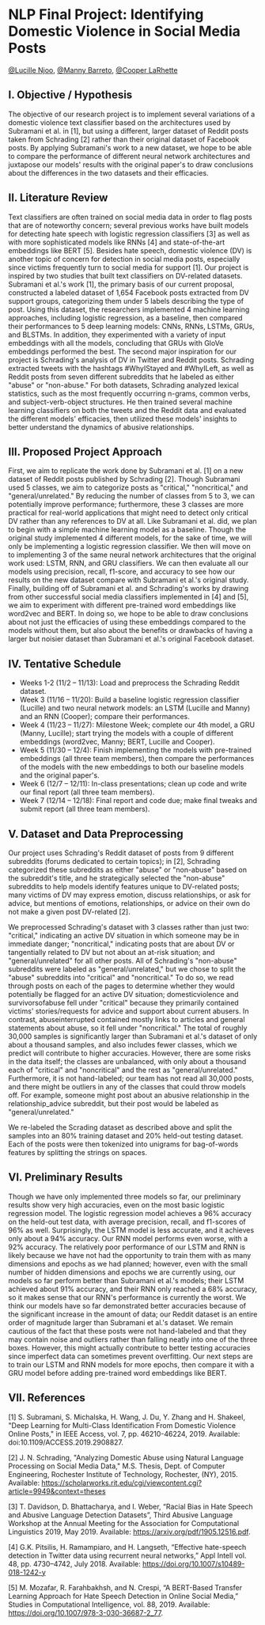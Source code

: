 # NLP Final Project: Identifying Domestic Violence in Social Media Posts
[@Lucille Njoo](https://github.com/LucilleN), [@Manny Barreto](https://github.com/mannybarreto), [@Cooper LaRhette](https://github.com/coopslarhette)

## I. Objective / Hypothesis 
The objective of our research project is to implement several variations of a domestic violence text classifier based on the architectures used by Subramani et al. in [1], but using a different, larger dataset of Reddit posts taken from Schrading [2] rather than their original dataset of Facebook posts. By applying Subramani's work to a new dataset, we hope to be able to compare the performance of different neural network architectures and juxtapose our models' results with the original paper's to draw conclusions about the differences in the two datasets and their efficacies. 

## II. Literature Review
Text classifiers are often trained on social media data in order to flag posts that are of noteworthy concern; several previous works have built models for detecting hate speech with logistic regression classifiers [3] as well as with more sophisticated models like RNNs [4] and state-of-the-art embeddings like BERT [5]. Besides hate speech, domestic violence (DV) is another topic of concern for detection in social media posts, especially since victims frequently turn to social media for support [1]. Our project is inspired by two studies that built text classifiers on DV-related datasets. Subramani et al.'s work [1], the primary basis of our current proposal, constructed a labeled dataset of 1,654 Facebook posts extracted from DV support groups, categorizing them under 5 labels describing the type of post. Using this dataset, the researchers implemented 4 machine learning approaches, including logistic regression, as a baseline, then compared their performances to 5 deep learning models: CNNs, RNNs, LSTMs, GRUs, and BLSTMs. In addition, they experimented with a variety of input embeddings with all the models, concluding that GRUs with GloVe embeddings performed the best. The second major inspiration for our project is Schrading's analysis of DV in Twitter and Reddit posts. Schrading extracted tweets with the hashtags #WhyIStayed and #WhyILeft, as well as Reddit posts from seven different subreddits that he labeled as either "abuse" or "non-abuse." For both datasets, Schrading analyzed lexical statistics, such as the most frequently occurring n-grams, common verbs, and subject-verb-object structures. He then trained several machine learning classifiers on both the tweets and the Reddit data and evaluated the different models' efficacies, then utilized these models' insights to better understand the dynamics of abusive relationships. 

## III. Proposed Project Approach
First, we aim to replicate the work done by Subramani et al. [1] on a new dataset of Reddit posts published by Schrading [2]. Though Subramani used 5 classes, we aim to categorize posts as "critical," "noncritical," and "general/unrelated." By reducing the number of classes from 5 to 3, we can potentially improve performance; furthermore, these 3 classes are more practical for real-world applications that might need to detect only critical DV rather than any references to DV at all. Like Subramani et al. did, we plan to begin with a simple machine learning model as a baseline. Though the original study implemented 4 different models, for the sake of time, we will only be implementing a logistic regression classifier. We then will move on to implementing 3 of the same neural network architectures that the original work used: LSTM, RNN, and GRU classifiers. We can then evaluate all our models using precision, recall, f1-score, and accuracy to see how our results on the new dataset compare with Subramani et al.'s original study. Finally, building off of Subramani et al. and Schrading's works by drawing from other successful social media classifiers implemented in [4] and [5], we aim to experiment with different pre-trained word embeddings like word2vec and BERT. In doing so, we hope to be able to draw conclusions about not just the efficacies of using these embeddings compared to the models without them, but also about the benefits or drawbacks of having a larger but noisier dataset than Subramani et al.'s original Facebook dataset. 

## IV. Tentative Schedule
- Weeks 1-2 (11/2 – 11/13): Load and preprocess the Schrading Reddit dataset. 
- Week 3 (11/16 – 11/20): Build a baseline logistic regression classifier (Lucille) and two neural network models: an LSTM (Lucille and Manny) and an RNN (Cooper); compare their performances. 
- Week 4 (11/23 – 11/27): Milestone Week; complete our 4th model, a GRU (Manny, Lucille); start trying the models with a couple of different embeddings (word2vec, Manny; BERT, Lucille and Cooper). 
- Week 5 (11/30 – 12/4): Finish implementing the models with pre-trained embeddings (all three team members), then compare the performances of the models with the new embeddings to both our baseline models and the original paper's. 
- Week 6 (12/7 – 12/11): In-class presentations; clean up code and write our final report (all three team members). 
- Week 7 (12/14 – 12/18): Final report and code due; make final tweaks and submit report (all three team members). 

## V. Dataset and Data Preprocessing
Our project uses Schrading's Reddit dataset of posts from 9 different subreddits (forums dedicated to certain topics); in [2], Schrading categorized these subreddits as either "abuse" or "non-abuse" based on the subreddit's title, and he strategically selected the "non-abuse" subreddits to help models identify features unique to DV-related posts; many victims of DV may express emotion, discuss relationships, or ask for advice, but mentions of emotions, relationships, or advice on their own do not make a given post DV-related [2]. 

We preprocessed Schrading's dataset with 3 classes rather than just two: "critical," indicating an active DV situation in which someone may be in immediate danger; "noncritical," indicating posts that are about DV or tangentially related to DV but not about an at-risk situation; and "general/unrelated" for all other posts. All of Schrading's "non-abuse" subreddits were labeled as "general/unrelated," but we chose to split the "abuse" subreddits into "critical" and "noncritical." To do so, we read through posts on each of the pages to determine whether they would potentially be flagged for an active DV situation; domesticviolence and survivorsofabuse fell under "critical" because they primarily contained victims' stories/requests for advice and support about current abusers. In contrast, abuseinterrupted contained mostly links to articles and general statements about abuse, so it fell under "noncritical." The total of roughly 30,000 samples is significantly larger than Subramani et al.'s dataset of only about a thousand samples, and also includes fewer classes, which we predict will contribute to higher accuracies. However, there are some risks in the data itself; the classes are unbalanced, with only about a thousand each of "critical" and "noncritical" and the rest as "general/unrelated." Furthermore, it is not hand-labeled; our team has not read all 30,000 posts, and there might be outliers in any of the classes that could throw models off. For example, someone might post about an abusive relationship in the relationship_advice subreddit, but their post would be labeled as "general/unrelated."

We re-labeled the Scrading dataset as described above and split the samples into an 80% training dataset and 20% held-out testing dataset. Each of the posts were then tokenized into unigrams for bag-of-words features by splitting the strings on spaces. 

## VI. Preliminary Results
Though we have only implemented three models so far, our preliminary results show very high accuracies, even on the most basic logistic regression model. The logistic regression model achieves a 96% accuracy on the held-out test data, with average precision, recall, and f1-scores of 96% as well. Surprisingly, the LSTM model is less accurate, and it achieves only about a 94% accuracy. Our RNN model performs even worse, with a 92% accuracy. The relatively poor performance of our LSTM and RNN is likely because we have not had the opportunity to train them with as many dimensions and epochs as we had planned; however, even with the small number of hidden dimensions and epochs we are currently using, our models so far perform better than Subramani et al.'s models; their LSTM achieved about 91% accuracy, and their RNN only reached a 68% accuracy, so it makes sense that our RNN's performance is currently the worst. We think our models have so far demonstrated better accuracies because of the significant increase in the amount of data; our Reddit dataset is an entire order of magnitude larger than Subramani et al.'s dataset. We remain cautious of the fact that these posts were not hand-labeled and that they may contain noise and outliers rather than falling neatly into one of the three boxes. However, this might actually contribute to better testing accuracies since imperfect data can sometimes prevent overfitting. Our next steps are to train our LSTM and RNN models for more epochs, then compare it with a GRU model before adding pre-trained word embeddings like BERT. 

## VII. References
[1] S. Subramani, S. Michalska, H. Wang, J. Du, Y. Zhang and H. Shakeel, "Deep Learning for Multi-Class Identification From Domestic Violence Online Posts," in IEEE Access, vol. 7, pp. 46210-46224, 2019. Available: doi:10.1109/ACCESS.2019.2908827.

[2] J. N. Schrading, "Analyzing Domestic Abuse using Natural Language Processing on Social Media Data," M.S. Thesis, Dept. of Computer Engineering, Rochester Institute of Technology, Rochester, (NY), 2015. Available: https://scholarworks.rit.edu/cgi/viewcontent.cgi?article=9949&context=theses

[3] T. Davidson, D. Bhattacharya, and I. Weber, “Racial Bias in Hate Speech and Abusive Language Detection Datasets”, Third Abusive Language Workshop at the Annual Meeting for the Association for Computational Linguistics 2019,  May 2019. Available: https://arxiv.org/pdf/1905.12516.pdf.

[4] G.K. Pitsilis, H. Ramampiaro, and H. Langseth, “Effective hate-speech detection in Twitter data using recurrent neural networks,” Appl Intell vol. 48, pp. 4730–4742, July 2018. Available: https://doi.org/10.1007/s10489-018-1242-y

[5] M. Mozafar, R. Farahbakhsh, and N. Crespi, “A BERT-Based Transfer Learning Approach for Hate Speech Detection in Online Social Media,” Studies in Computational Intelligence, vol. 88, 2019. Available: https://doi.org/10.1007/978-3-030-36687-2_77.
